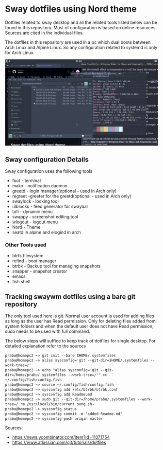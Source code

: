 # Sway dotfiles using Nord theme

Dotfiles related to sway desktop and all the related tools listed
below can be found in this repository. Most of configuration is based
on online resources. Sources are cited in the individual files.

The dotfiles in this repository are used in a pc which dual boots
between Arch Linux and Alpine Linux. So any configuration related to
systemd is only for Arch Linux.

![ScreenShot](/home/prabu/Screenshots/2024-08-25_21-02-19.png )
## Sway configuration Details

Sway configuration uses the following tools
* foot - terminal
* mako - notification daemon
* greetd - login manager(optional - used in Arch only)
* regreet -greeter for the greetd(optional - used in Arch only)
* swaylock - locking tool
* i3blocks - feed generator for swaybar
* tofi - dynamic menu
* swappy - screenshot editing tool
* wlogout - logout menu
* Nord - Theme
* seatd in alpine and elogind in arch

### Other Tools used
* btrfs filesystem
* refind - boot manager
* btrbk - Backup tool for managing snapshots
* snapper - snapshot creator
* emacs
* fish shell

## Tracking swaywm dotfiles using a bare git repository

The only tool used here is git. Normal user account is used for adding
files as long as the user has Read permission. Only for deleting files
added from system folders and when the default user does not have Read
permission, sudo needs to be used with full command.

The below steps will suffice to keep track of dotfiles for single
desktop. For detailed explanation refer to the sources

```
prabu@homepc2 ~> git init --bare $HOME/.systemfiles
prabu@homepc2 ~> alias sysconfig='git --git-dir=$HOME/.systemfiles --work-tree=/'
prabu@homepc2 ~> echo "alias sysconfig='git --git-dir=/home/prabu/.systemfiles --work-tree=/'" >> ~/.config/fish/config.fish
prabu@homepc2 ~> source ~/.config/fish/config.fish
prabu@homepc2 ~> sysconfig add /etc/btrbk/btrbk.conf
prabu@homepc2 ~> sysconfig add Readme.md
prabu@homepc2 ~> sudo git --git-dir=/home/prabu/.systemfiles --work-tree=/ rm /usr/local/bin/current_song.sh~
prabu@homepc2 ~> sysconfig status
prabu@homepc2 ~> sysconfig commit -m "added Readme.md"
prabu@homepc2 ~> sysconfig push origin master
```
Sources:
* https://news.ycombinator.com/item?id=11071754
* https://www.atlassian.com/git/tutorials/dotfiles
